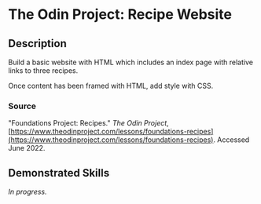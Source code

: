 # The Odin Project: Recipe Website

## Description
Build a basic website with HTML which includes an index page with relative links to three recipes.

Once content has been framed with HTML, add style with CSS.

### Source
"Foundations Project: Recipes." *The Odin Project*, [https://www.theodinproject.com/lessons/foundations-recipes](https://www.theodinproject.com/lessons/foundations-recipes). Accessed June 2022.

## Demonstrated Skills
*In progress.*